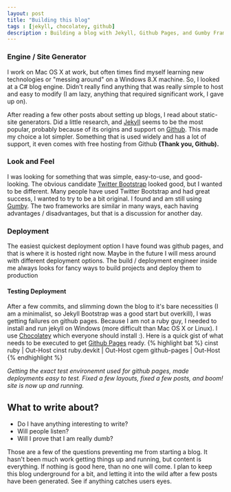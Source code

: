 ```yaml
---
layout: post
title: "Building this blog"
tags : [jekyll, chocolatey, github]
description : Building a blog with Jekyll, Github Pages, and Gumby Framework
---
```

### Engine / Site Generator
I work on Mac OS X at work, but often times find myself learning new technologies or "messing around" on a Windows 8.X machine.  So, I looked at a C# blog engine.  Didn't really find anything that was really simple to host and easy to modify (I am lazy, anything that required significant work, I gave up on).

After reading a few other posts about setting up blogs, I read about static-site generators.  Did a little research, and [Jekyll](http://jekyllrb.com/) seems to be the most popular, probably because of its origins and support on [Github](http://github.com).  This made my choice a lot simpler.  Something that is used widely and has a lot of support, it even comes with free hosting from Github **(Thank you, Github).**

### Look and Feel
I was looking for something that was simple, easy-to-use, and good-looking.  The obvious candidate [Twitter Bootstrap](http://twitter.github.io/bootstrap/) looked good, but I wanted to be different.  Many people have used Twitter Bootstrap and had great success, I wanted to try to be a bit original.  I found and am still using [Gumby](http://gumbyframework.com/).  The two frameworks are similar in many ways, each having advantages / disadvantages, but that is a discussion for another day.

### Deployment
The easiest quickest deployment option I have found was github pages, and that is where it is hosted right now.  Maybe in the future I will mess around with different deployment options.  The build / deployment engineer inside me always looks for fancy ways to build projects and deploy them to production

#### Testing Deployment
After a few commits, and slimming down the blog to it's bare necessities (I am a minimalist, so Jekyll Bootstrap was a good start but overkill), I was getting failures on github pages.  Because I am not a ruby guy, I needed to install and run jekyll on Windows (more difficult than Mac OS X or Linux).  I use [Chocolatey](http://chocolatey.org) which everyone should install :).  Here is a quick gist of what needs to be executed to get [Github Pages](http://pages.github.com) ready.
{% highlight bat %}
cinst ruby | Out-Host
cinst ruby.devkit | Out-Host
cgem github-pages | Out-Host
{% endhighlight %}


*Getting the exact test environemnt used for github pages, made deployments easy to test.  Fixed a few layouts, fixed a few posts, and boom! site is now up and running.*

## What to write about?
* Do I have anything interesting to write?
* Will people listen?
* Will I prove that I am really dumb?

Those are a few of the questions preventing me from starting a blog.  It hasn't been much work getting things up and running, but content is everything.  If nothing is good here, than no one will come.  I plan to keep this blog underground for a bit, and letting it into the wild after a few posts have been generated.  See if anything catches users eyes.
